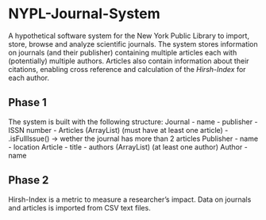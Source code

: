 # NYPL-Journal-System
A hypothetical software system for the New York Public Library to import, store, browse and analyze scientific journals. The system stores information on journals (and their publisher) containing multiple articles each with (potentially) multiple authors. Articles also contain information about their citations, enabling cross reference and calculation of the _Hirsh-Index_ for each author.

## Phase 1
The system is built with the following structure:
Journal
    - name
    - publisher
    - ISSN number
    - Articles (ArrayList) (must have at least one article)
    - .isFullIssue() → wether the journal has more than 2 articles
Publisher
    - name
    - location
Article
    - title
    - authors (ArrayList) (at least one author)
Author
    - name

## Phase 2
Hirsh-Index is a metric to measure a researcher’s impact. Data on journals and articles is imported from CSV text files. 
